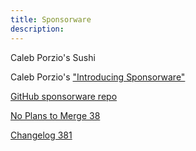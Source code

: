 ```yaml
---
title: Sponsorware
description:
---
```


Caleb Porzio's Sushi

Caleb Porzio's ["Introducing Sponsorware"](https://calebporzio.com/sponsorware)

[GitHub sponsorware repo](https://github.com/sponsorware/docs)

[No Plans to Merge 38](https://noplanstomerge.simplecast.com/episodes/funding-opensource-software-aka-sponsorware)

[Changelog 381](https://changelog.com/podcast/381)
